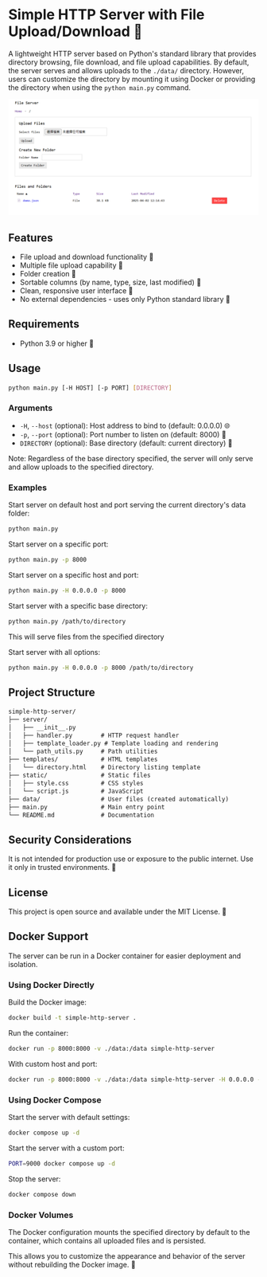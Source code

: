 # Simple HTTP Server with File Upload/Download 🚀

A lightweight HTTP server based on Python's standard library that provides directory browsing, file download, and file upload capabilities. By default, the server serves and allows uploads to the `./data/` directory. However, users can customize the directory by mounting it using Docker or providing the directory when using the `python main.py` command.

![Screenshot](./img/screenshot.png)

## Features

- File upload and download functionality 🔄
- Multiple file upload capability 🚚
- Folder creation 📂
- Sortable columns (by name, type, size, last modified) 🔄
- Clean, responsive user interface 🎨
- No external dependencies - uses only Python standard library 🐍

## Requirements

- Python 3.9 or higher 🐍

## Usage

```bash
python main.py [-H HOST] [-p PORT] [DIRECTORY]
```

### Arguments

- `-H`, `--host` (optional): Host address to bind to (default: 0.0.0.0) 🌐
- `-p`, `--port` (optional): Port number to listen on (default: 8000) 🚀
- `DIRECTORY` (optional): Base directory (default: current directory) 📂

Note: Regardless of the base directory specified, the server will only serve and allow uploads to the specified directory.

### Examples

Start server on default host and port serving the current directory's data folder:
```bash
python main.py
```

Start server on a specific port:
```bash
python main.py -p 8000
```

Start server on a specific host and port:
```bash
python main.py -H 0.0.0.0 -p 8000
```

Start server with a specific base directory:
```bash
python main.py /path/to/directory
```
This will serve files from the specified directory

Start server with all options:
```bash
python main.py -H 0.0.0.0 -p 8000 /path/to/directory
```

## Project Structure

```
simple-http-server/
├── server/
│   ├── __init__.py
│   ├── handler.py        # HTTP request handler
│   ├── template_loader.py # Template loading and rendering
│   └── path_utils.py     # Path utilities
├── templates/            # HTML templates
│   └── directory.html    # Directory listing template
├── static/               # Static files
│   ├── style.css         # CSS styles
│   └── script.js         # JavaScript
├── data/                 # User files (created automatically)
├── main.py               # Main entry point
└── README.md             # Documentation
```

## Security Considerations

It is not intended for production use or exposure to the public internet. Use it only in trusted environments. 🚫

## License

This project is open source and available under the MIT License. 📜

## Docker Support

The server can be run in a Docker container for easier deployment and isolation.

### Using Docker Directly

Build the Docker image:
```bash
docker build -t simple-http-server .
```

Run the container:
```bash
docker run -p 8000:8000 -v ./data:/data simple-http-server
```

With custom host and port:
```bash
docker run -p 8000:8000 -v ./data:/data simple-http-server -H 0.0.0.0 -p 8000
```

### Using Docker Compose

Start the server with default settings:
```bash
docker compose up -d
```

Start the server with a custom port:
```bash
PORT=9000 docker compose up -d
```

Stop the server:
```bash
docker compose down
```

### Docker Volumes

The Docker configuration mounts the specified directory by default to the container, which contains all uploaded files and is persisted.

This allows you to customize the appearance and behavior of the server without rebuilding the Docker image. 🔄

